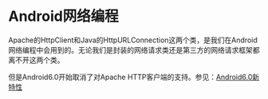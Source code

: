 # Android网络编程

Apache的HttpClient和Java的HttpURLConnection这两个类，是我们在Android网络编程中会用到的。无论我们是封装的网络请求类还是第三方的网络请求框架都离不开这两个类。

但是Android6.0开始取消了对Apache HTTP客户端的支持。参见：<a href="https://developer.android.com/about/versions/marshmallow/android-6.0-changes.html" target="_blank">Android6.0新特性</a>